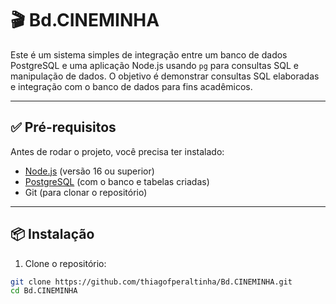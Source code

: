 # 🎬 Bd.CINEMINHA

Este é um sistema simples de integração entre um banco de dados PostgreSQL e uma aplicação Node.js usando `pg` para consultas SQL e manipulação de dados. O objetivo é demonstrar consultas SQL elaboradas e integração com o banco de dados para fins acadêmicos.

---

## ✅ Pré-requisitos

Antes de rodar o projeto, você precisa ter instalado:

- [Node.js](https://nodejs.org/) (versão 16 ou superior)
- [PostgreSQL](https://www.postgresql.org/) (com o banco e tabelas criadas)
- Git (para clonar o repositório)

---

## 📦 Instalação

1. Clone o repositório:

```bash
git clone https://github.com/thiagofperaltinha/Bd.CINEMINHA.git
cd Bd.CINEMINHA
